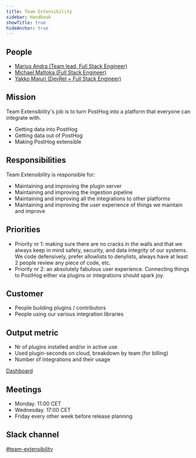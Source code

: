 ```yaml
---
title: Team Extensibility
sidebar: Handbook
showTitle: true
hideAnchor: true
---
```


## People

- [Marius Andra (Team lead, Full Stack Engineer)](/handbook/company/team/#marius-andra-software-engineer)
- [Michael Matloka (Full Stack Engineer)](/handbook/company/team/#michael-matloka-software-engineer)
- [Yakko Majuri (DevRel + Full Stack Engineer)](/handbook/company/team/#yakko-majuri-technical-writer-and-developer)

## Mission

Team Extensibility's job is to turn PostHog into a platform that everyone can integrate with.

- Getting data into PostHog
- Getting data out of PostHog
- Making PostHog extensible

## Responsibilities

Team Extensibility is responsible for:

- Maintaining and improving the plugin server 
- Maintaining and improving the ingestion pipeline
- Maintaining and improving all the integrations to other platforms
- Maintaining and improving the user experience of things we maintain and improve

## Priorities

- Priority nr 1: making sure there are no cracks in the walls and that we always keep in mind safety, security, and data 
  integrity of our systems. We code defensively, prefer allowlists to denylists, always have at least 2 people review
  any piece of code, etc.
- Priority nr 2: an absolutely fabulous user experience. Connecting things to PostHog either via plugins or integrations
  should spark joy.

## Customer

- People building plugins / contributors
- People using our various integration libraries

## Output metric

- Nr of plugins installed and/or in active use
- Used plugin-seconds on cloud, breakdown by team (for billing)
- Number of integrations and their usage

[Dashboard](https://app.posthog.com/dashboard/1865)

## Meetings

- Monday. 11:00 CET
- Wednesday. 17:00 CET
- Friday every other week before release planning

## Slack channel

[#team-extensibility](https://posthog.slack.com/messages/team-extensibility)